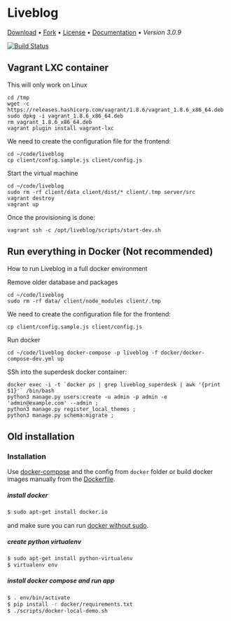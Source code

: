 # Liveblog
[Download](https://github.com/liveblog/liveblog/archive/master.zip) •
[Fork](https://github.com/liveblog/liveblog) •
[License](https://github.com/liveblog/liveblog/blob/master/LICENSE) •
[Documentation](http://sourcefabric.booktype.pro/live-blog-30-for-journalists/what-is-live-blog/) •
*Version 3.0.9*

[![Build Status](https://travis-ci.org/liveblog/liveblog.svg?branch=master)](https://travis-ci.org/liveblog/liveblog)

## Vagrant LXC container

This will only work on Linux

```
cd /tmp
wget -c https://releases.hashicorp.com/vagrant/1.8.6/vagrant_1.8.6_x86_64.deb
sudo dpkg -i vagrant_1.8.6_x86_64.deb
rm vagrant_1.8.6_x86_64.deb
vagrant plugin install vagrant-lxc
```

We need to create the configuration file for the frontend:

```
cd ~/code/liveblog
cp client/config.sample.js client/config.js
```

Start the virtual machine

```
cd ~/code/liveblog
sudo rm -rf client/data client/dist/* client/.tmp server/src
vagrant destroy
vagrant up
```

Once the provisioning is done:

```
vagrant ssh -c /opt/liveblog/scripts/start-dev.sh
```

## Run everything in Docker (Not recommended)

How to run Liveblog in a full docker environment

Remove older database and packages

```
cd ~/code/liveblog
sudo rm -rf data/ client/node_modules client/.tmp
```

We need to create the configuration file for the frontend:

```
cp client/config.sample.js client/config.js
```

Run docker

``
cd ~/code/liveblog
docker-compose -p liveblog -f docker/docker-compose-dev.yml up
``

SSh into the superdesk docker container:

```
docker exec -i -t `docker ps | grep liveblog_superdesk | awk '{print $1}'` /bin/bash
python3 manage.py users:create -u admin -p admin -e 'admin@example.com' --admin ;
python3 manage.py register_local_themes ;
python3 manage.py schema:migrate ;
```

## Old installation

### Installation

Use [docker-compose](http://fig.sh "") and the config from `docker` folder or build docker images manually from the [Dockerfile](./Dockerfile).

##### install docker

```sh
$ sudo apt-get install docker.io
```

and make sure you can run [docker without sudo](http://askubuntu.com/questions/477551/how-can-i-use-docker-without-sudo).

##### create python virtualenv

```sh
$ sudo apt-get install python-virtualenv
$ virtualenv env
```

##### install docker compose and run app

```sh
$ . env/bin/activate
$ pip install -r docker/requirements.txt
$ ./scripts/docker-local-demo.sh
```
